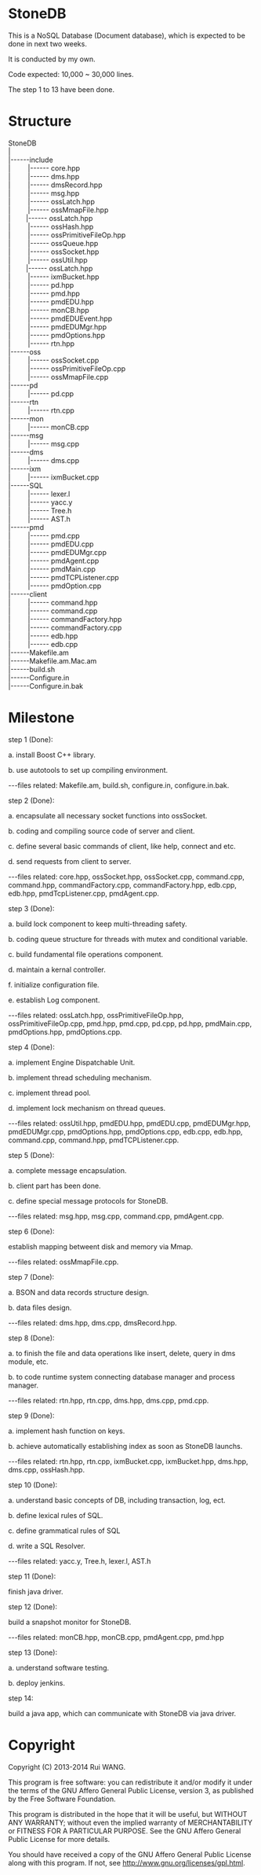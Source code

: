 StoneDB
=======
This is a NoSQL Database (Document database), which is expected to be done in next two weeks.

It is conducted by my own.

Code expected: 10,000 ~ 30,000 lines.

The step 1 to 13 have been done.

Structure
=======
StoneDB<br>|<br>|------include<br>|&nbsp;&nbsp;&nbsp;&nbsp;&nbsp;&nbsp;&nbsp;&nbsp; |------ core.hpp<br>|&nbsp;&nbsp;&nbsp;&nbsp;&nbsp;&nbsp;&nbsp;&nbsp; |------ dms.hpp<br>|&nbsp;&nbsp;&nbsp;&nbsp;&nbsp;&nbsp;&nbsp;&nbsp; |------ dmsRecord.hpp<br>|&nbsp;&nbsp;&nbsp;&nbsp;&nbsp;&nbsp;&nbsp;&nbsp; |------ msg.hpp<br>|&nbsp;&nbsp;&nbsp;&nbsp;&nbsp;&nbsp;&nbsp;&nbsp; |------ ossLatch.hpp<br>|&nbsp;&nbsp;&nbsp;&nbsp;&nbsp;&nbsp;&nbsp;&nbsp; |------ ossMmapFile.hpp<br>|&nbsp;&nbsp;&nbsp;&nbsp;&nbsp;&nbsp;&nbsp;&nbsp;|------ ossLatch.hpp<br>|&nbsp;&nbsp;&nbsp;&nbsp;&nbsp;&nbsp;&nbsp;&nbsp; |------ ossHash.hpp<br>|&nbsp;&nbsp;&nbsp;&nbsp;&nbsp;&nbsp;&nbsp;&nbsp; |------ ossPrimitiveFileOp.hpp<br>|&nbsp;&nbsp;&nbsp;&nbsp;&nbsp;&nbsp;&nbsp;&nbsp; |------ ossQueue.hpp<br>|&nbsp;&nbsp;&nbsp;&nbsp;&nbsp;&nbsp;&nbsp;&nbsp; |------ ossSocket.hpp<br>|&nbsp;&nbsp;&nbsp;&nbsp;&nbsp;&nbsp;&nbsp;&nbsp; |------ ossUtil.hpp<br>|&nbsp;&nbsp;&nbsp;&nbsp;&nbsp;&nbsp;&nbsp;&nbsp;|------ ossLatch.hpp<br>|&nbsp;&nbsp;&nbsp;&nbsp;&nbsp;&nbsp;&nbsp;&nbsp; |------ ixmBucket.hpp<br>|&nbsp;&nbsp;&nbsp;&nbsp;&nbsp;&nbsp;&nbsp;&nbsp; |------ pd.hpp<br>|&nbsp;&nbsp;&nbsp;&nbsp;&nbsp;&nbsp;&nbsp;&nbsp; |------ pmd.hpp<br>|&nbsp;&nbsp;&nbsp;&nbsp;&nbsp;&nbsp;&nbsp;&nbsp; |------ pmdEDU.hpp<br>|&nbsp;&nbsp;&nbsp;&nbsp;&nbsp;&nbsp;&nbsp;&nbsp; |------ monCB.hpp<br>|&nbsp;&nbsp;&nbsp;&nbsp;&nbsp;&nbsp;&nbsp;&nbsp; |------ pmdEDUEvent.hpp<br>|&nbsp;&nbsp;&nbsp;&nbsp;&nbsp;&nbsp;&nbsp;&nbsp; |------ pmdEDUMgr.hpp<br>|&nbsp;&nbsp;&nbsp;&nbsp;&nbsp;&nbsp;&nbsp;&nbsp; |------ pmdOptions.hpp<br>|&nbsp;&nbsp;&nbsp;&nbsp;&nbsp;&nbsp;&nbsp;&nbsp; |------ rtn.hpp<br>|------oss<br>|&nbsp;&nbsp;&nbsp;&nbsp;&nbsp;&nbsp;&nbsp;&nbsp; |------ ossSocket.cpp<br>|&nbsp;&nbsp;&nbsp;&nbsp;&nbsp;&nbsp;&nbsp;&nbsp; |------ ossPrimitiveFileOp.cpp<br>|&nbsp;&nbsp;&nbsp;&nbsp;&nbsp;&nbsp;&nbsp;&nbsp; |------ ossMmapFile.cpp<br>|------pd<br>|&nbsp;&nbsp;&nbsp;&nbsp;&nbsp;&nbsp;&nbsp;&nbsp; |------ pd.cpp<br>|------rtn<br>|&nbsp;&nbsp;&nbsp;&nbsp;&nbsp;&nbsp;&nbsp;&nbsp; |------ rtn.cpp<br>|------mon<br>|&nbsp;&nbsp;&nbsp;&nbsp;&nbsp;&nbsp;&nbsp;&nbsp; |------ monCB.cpp<br>|------msg<br>|&nbsp;&nbsp;&nbsp;&nbsp;&nbsp;&nbsp;&nbsp;&nbsp; |------ msg.cpp<br>|------dms<br>|&nbsp;&nbsp;&nbsp;&nbsp;&nbsp;&nbsp;&nbsp;&nbsp; |------ dms.cpp<br>|------ixm<br>|&nbsp;&nbsp;&nbsp;&nbsp;&nbsp;&nbsp;&nbsp;&nbsp; |------ ixmBucket.cpp<br>|------SQL<br>|&nbsp;&nbsp;&nbsp;&nbsp;&nbsp;&nbsp;&nbsp;&nbsp; |------ lexer.l<br>|&nbsp;&nbsp;&nbsp;&nbsp;&nbsp;&nbsp;&nbsp;&nbsp; |------ yacc.y<br>|&nbsp;&nbsp;&nbsp;&nbsp;&nbsp;&nbsp;&nbsp;&nbsp; |------ Tree.h<br>|&nbsp;&nbsp;&nbsp;&nbsp;&nbsp;&nbsp;&nbsp;&nbsp; |------ AST.h<br>|------pmd<br>|&nbsp;&nbsp;&nbsp;&nbsp;&nbsp;&nbsp;&nbsp;&nbsp; |------ pmd.cpp<br>|&nbsp;&nbsp;&nbsp;&nbsp;&nbsp;&nbsp;&nbsp;&nbsp; |------ pmdEDU.cpp<br>|&nbsp;&nbsp;&nbsp;&nbsp;&nbsp;&nbsp;&nbsp;&nbsp; |------ pmdEDUMgr.cpp<br>|&nbsp;&nbsp;&nbsp;&nbsp;&nbsp;&nbsp;&nbsp;&nbsp; |------ pmdAgent.cpp<br>|&nbsp;&nbsp;&nbsp;&nbsp;&nbsp;&nbsp;&nbsp;&nbsp; |------ pmdMain.cpp<br>|&nbsp;&nbsp;&nbsp;&nbsp;&nbsp;&nbsp;&nbsp;&nbsp; |------ pmdTCPListener.cpp<br>|&nbsp;&nbsp;&nbsp;&nbsp;&nbsp;&nbsp;&nbsp;&nbsp; |------ pmdOption.cpp<br>|------client<br>|&nbsp;&nbsp;&nbsp;&nbsp;&nbsp;&nbsp;&nbsp;&nbsp; |------ command.hpp<br>|&nbsp;&nbsp;&nbsp;&nbsp;&nbsp;&nbsp;&nbsp;&nbsp; |------ command.cpp<br>|&nbsp;&nbsp;&nbsp;&nbsp;&nbsp;&nbsp;&nbsp;&nbsp; |------ commandFactory.hpp<br>|&nbsp;&nbsp;&nbsp;&nbsp;&nbsp;&nbsp;&nbsp;&nbsp; |------ commandFactory.cpp<br>|&nbsp;&nbsp;&nbsp;&nbsp;&nbsp;&nbsp;&nbsp;&nbsp; |------ edb.hpp<br>|&nbsp;&nbsp;&nbsp;&nbsp;&nbsp;&nbsp;&nbsp;&nbsp; |------ edb.cpp<br>|------Makefile.am<br>|------Makefile.am.Mac.am<br>|------build.sh<br>|------Configure.in<br>|------Configure.in.bak

Milestone
=======

step 1 (Done):

a. install Boost C++ library.

b. use autotools to set up compiling environment.

---files related: Makefile.am, build.sh, configure.in, configure.in.bak.

step 2 (Done):

a. encapsulate all necessary socket functions into ossSocket.

b. coding and compiling source code of server and client.

c. define several basic commands of client, like help, connect and etc.

d. send requests from client to server.

---files related: core.hpp, ossSocket.hpp, ossSocket.cpp, command.cpp, command.hpp, commandFactory.cpp, commandFactory.hpp, edb.cpp, edb.hpp, pmdTcpListener.cpp, pmdAgent.cpp.

step 3 (Done):

a. build lock component to keep multi-threading safety.

b. coding queue structure for threads with mutex and conditional variable.

c. build fundamental file operations component.

d. maintain a kernal controller.

f. initialize configuration file.

e. establish Log component.

---files related: ossLatch.hpp, ossPrimitiveFileOp.hpp, ossPrimitiveFileOp.cpp, pmd.hpp, pmd.cpp, pd.cpp, pd.hpp, pmdMain.cpp, pmdOptions.hpp, pmdOptions.cpp.

step 4 (Done):

a. implement Engine Dispatchable Unit.

b. implement thread scheduling mechanism.

c. implement thread pool.

d. implement lock mechanism on thread queues.

---files related: ossUtil.hpp, pmdEDU.hpp, pmdEDU.cpp, pmdEDUMgr.hpp, pmdEDUMgr.cpp, pmdOptions.hpp, pmdOptions.cpp, edb.cpp, edb.hpp, command.cpp, command.hpp, pmdTCPListener.cpp.

step 5 (Done):

a. complete message encapsulation.

b. client part has been done.

c. define special message protocols for StoneDB.

---files related: msg.hpp, msg.cpp, command.cpp, pmdAgent.cpp. 


step 6 (Done):

establish mapping betweent disk and memory via Mmap.

---files related: ossMmapFile.cpp.


step 7 (Done):

a. BSON and data records structure design.

b. data files design.

---files related: dms.hpp, dms.cpp, dmsRecord.hpp.


step 8 (Done):

a. to finish the file and data operations like insert, delete, query in dms module, etc.

b. to code runtime system connecting database manager and process manager.

---files related: rtn.hpp, rtn.cpp, dms.hpp, dms.cpp, pmd.cpp.

step 9 (Done):

a. implement hash function on keys.

b. achieve automatically establishing index as soon as StoneDB launchs.  

---files related: rtn.hpp, rtn.cpp, ixmBucket.cpp, ixmBucket.hpp, dms.hpp, dms.cpp, ossHash.hpp.

step 10 (Done):

a. understand basic concepts of DB, including transaction, log, ect.

b. define lexical rules of SQL.

c. define grammatical rules of SQL

d. write a SQL Resolver.

---files related: yacc.y, Tree.h, lexer.l, AST.h

step 11 (Done):

finish java driver.


step 12 (Done):

build a snapshot monitor for StoneDB.

---files related: monCB.hpp, monCB.cpp, pmdAgent.cpp, pmd.hpp

step 13 (Done):

a. understand software testing.

b. deploy jenkins.

step 14:

build a java app, which can communicate with StoneDB via java driver.


Copyright
=======


   Copyright (C) 2013-2014 Rui WANG.

   This program is free software: you can redistribute it and/or modify
   it under the terms of the GNU Affero General Public License, version 3,
   as published by the Free Software Foundation.

   This program is distributed in the hope that it will be useful,
   but WITHOUT ANY WARRANTY; without even the implied warranty of
   MERCHANTABILITY or FITNESS FOR A PARTICULAR PURPOSE. See the
   GNU Affero General Public License for more details.

   You should have received a copy of the GNU Affero General Public License
   along with this program. If not, see <http://www.gnu.org/licenses/gpl.html>.

